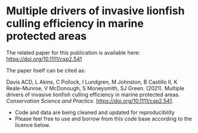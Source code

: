 # Multiple drivers of invasive lionfish culling efficiency in marine protected areas

The related paper for this publication is available here: https://doi.org/10.1111/csp2.541

The paper itself can be cited as: 

Davis ACD, L Akins, C Pollock, I Lundgren, M Johnston, B Castillo II, K Reale-Munroe, V McDonough, S Moneysmith, SJ Green. (2021). Multiple drivers of invasive lionfish culling efficiency in marine protected areas. *Conservation Science and Practice*. https://doi.org/10.1111/csp2.541.

- Code and data are being cleaned and updated for reproducibility
- Please feel free to use and borrow from this code base according to the licence below.
